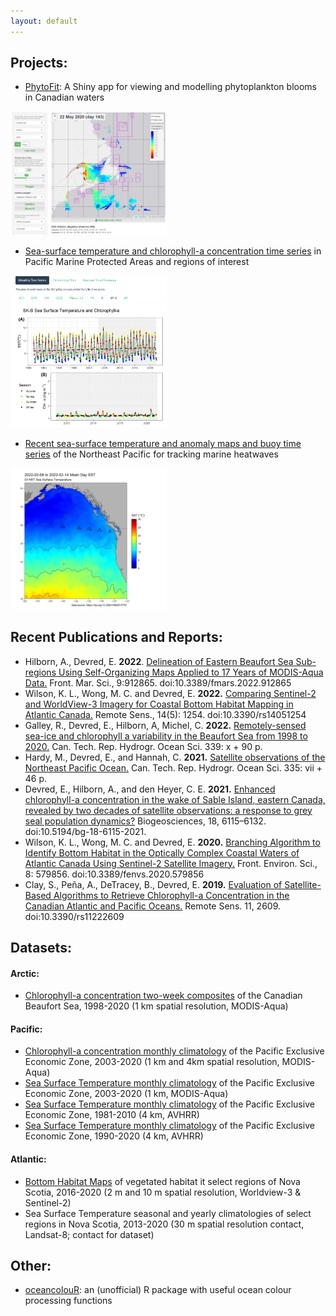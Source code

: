 ```yaml
---
layout: default
---
```


## Projects:

* [PhytoFit](https://github.com/BIO-RSG/PhytoFit): A Shiny app for viewing and modelling phytoplankton blooms in Canadian waters

<a target="_blank" href="images/screencap01.png">
<img src="images/screencap01.png" alt="Screencap of the PhytoFit app" width="250"/>
</a>

* [Sea-surface temperature and chlorophyll-a concentration time series](https://bio-rsg.github.io/SST_Chla_Report.html) in Pacific Marine Protected Areas and regions of interest
<a target="_blank" href="images/screencap_sst_chla.png">
<img src="images/screencap_sst_chla.png" alt="Screencap of sea surface temperature and chlorophyll-a time series" width="250"/>
</a>

* [Recent sea-surface temperature and anomaly maps and buoy time series](https://github.com/BIO-RSG/Pacific_SST_NRT_Monitoring) of the Northeast Pacific for tracking marine heatwaves
<a target="_blank" href="images/screencap_sst_nrt.png">
<img src="images/screencap_sst_nrt.png" alt="Screencap of near-realtime sea surface temperature" width="250"/>
</a>

## Recent Publications and Reports:

* Hilborn, A., Devred, E. **2022**. [Delineation of Eastern Beaufort Sea Sub-regions Using Self-Organizing Maps Applied to 17 Years of MODIS-Aqua Data.](https://www.frontiersin.org/articles/10.3389/fmars.2022.912865/full) Front. Mar. Sci., 9:912865. doi:10.3389/fmars.2022.912865
*  Wilson, K. L., Wong, M. C. and Devred, E. **2022.** [Comparing Sentinel-2 and WorldView-3 Imagery for Coastal Bottom Habitat Mapping in Atlantic Canada.](https://www.mdpi.com/2072-4292/14/5/1254/htm) Remote Sens., 14(5): 1254. doi:10.3390/rs14051254 
* Galley, R., Devred, E., Hilborn, A, Michel, C. **2022.** [Remotely-sensed sea-ice and chlorophyll a variability in the Beaufort Sea from 1998 to 2020.](https://waves-vagues.dfo-mpo.gc.ca/Library/41030035.pdf) Can. Tech. Rep. Hydrogr. Ocean Sci. 339: x + 90 p.
* Hardy, M., Devred, E., and Hannah, C. **2021.** [Satellite observations of the Northeast Pacific Ocean.](https://waves-vagues.dfo-mpo.gc.ca/Library/4092855x.pdf) Can. Tech. Rep. Hydrogr. Ocean Sci. 335: vii + 46 p.
* Devred, E., Hilborn, A., and den Heyer, C. E. **2021.** [Enhanced chlorophyll-a concentration in the wake of Sable Island, eastern Canada, revealed by two decades of satellite observations: a response to grey seal population dynamics?](https://bg.copernicus.org/articles/18/6115/2021/) Biogeosciences, 18, 6115–6132. doi:10.5194/bg-18-6115-2021.
* Wilson, K. L., Wong, M. C. and Devred, E. **2020.** [Branching Algorithm to Identify Bottom Habitat in the Optically Complex Coastal Waters of Atlantic Canada Using Sentinel-2 Satellite Imagery.](https://www.frontiersin.org/articles/10.3389/fenvs.2020.579856/full) Front. Environ. Sci., 8: 579856. doi:10.3389/fenvs.2020.579856
* Clay, S., Peña, A., DeTracey, B., Devred, E. **2019.** [Evaluation of Satellite-Based Algorithms to Retrieve Chlorophyll-a Concentration in the Canadian Atlantic and Pacific Oceans.](https://www.mdpi.com/2072-4292/11/22/2609/htm) Remote Sens. 11, 2609. doi:10.3390/rs11222609

## Datasets:

#### Arctic:

* [Chlorophyll-a concentration two-week composites](https://open.canada.ca/data/en/dataset/ee27e86f-7b18-4e3f-8444-0c5efb6110a4) of the Canadian Beaufort Sea, 1998-2020 (1 km spatial resolution, MODIS-Aqua)

#### Pacific: 
* [Chlorophyll-a concentration monthly climatology](https://open.canada.ca/data/en/dataset/5a7d1e1b-edeb-4a32-b17f-2ef053ca22d5) of the Pacific Exclusive Economic Zone, 2003-2020 (1 km and 4km spatial resolution, MODIS-Aqua)
* [Sea Surface Temperature monthly climatology](https://open.canada.ca/data/en/dataset/ecca47d7-835b-419f-91ae-ae4f601070a3) of the Pacific Exclusive Economic Zone, 2003-2020 (1 km, MODIS-Aqua)
* [Sea Surface Temperature monthly climatology](https://open.canada.ca/data/en/dataset/cec45ade-3647-4aec-84f1-8cb68dd305c2) of the Pacific Exclusive Economic Zone, 1981-2010 (4 km, AVHRR)
* [Sea Surface Temperature monthly climatology](https://open.canada.ca/data/en/dataset/a67df54b-286d-4eb6-9b38-474f1efe86db) of the Pacific Exclusive Economic Zone, 1990-2020 (4 km, AVHRR)

#### Atlantic:

* [Bottom Habitat Maps](https://github.com/BIO-RSG/Worldview3_Sentinel_Comparison_Project) of vegetated habitat it select regions of Nova Scotia, 2016-2020 (2 m and 10 m spatial resolution, Worldview-3 & Sentinel-2)
* Sea Surface Temperature seasonal and yearly climatologies of select regions in Nova Scotia, 2013-2020 (30 m  spatial resolution contact, Landsat-8; contact for dataset) 

## Other:

* [oceancolouR](https://github.com/BIO-RSG/oceancolouR): an (unofficial) R package with useful ocean colour processing functions
